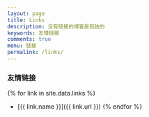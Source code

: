 ```yaml
---
layout: page
title: Links
description: 没有链接的博客是孤独的
keywords: 友情链接
comments: true
menu: 链接
permalink: /links/
---
```


### 友情链接

{% for link in site.data.links %}
* [{{ link.name }}]({{ link.url }})
{% endfor %}
